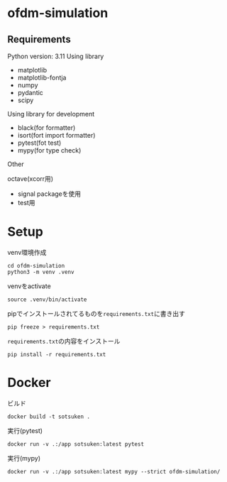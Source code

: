 # ofdm-simulation
## Requirements
Python version: 3.11
Using library
  - matplotlib
  - matplotlib-fontja
  - numpy
  - pydantic
  - scipy

Using library for development

  - black(for formatter)
  - isort(fort import formatter)
  - pytest(fot test)
  - mypy(for type check)

Other

octave(xcorr用)
  - signal packageを使用
  - test用

# Setup

venv環境作成
```
cd ofdm-simulation
python3 -m venv .venv
```

venvをactivate
```
source .venv/bin/activate
```

pipでインストールされてるものを`requirements.txt`に書き出す
```
pip freeze > requirements.txt
```

`requirements.txt`の内容をインストール
```
pip install -r requirements.txt
```

# Docker
ビルド
```
docker build -t sotsuken .
```
実行(pytest)
```
docker run -v .:/app sotsuken:latest pytest
```
実行(mypy)
```
docker run -v .:/app sotsuken:latest mypy --strict ofdm-simulation/
```